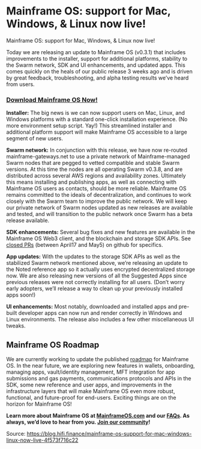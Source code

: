 
# Mainframe OS: support for Mac, Windows, & Linux now live!

Mainframe OS: support for Mac, Windows, & Linux now live!

Today we are releasing an update to Mainframe OS (v0.3.1) that includes improvements to the installer, support for additional platforms, stability to the Swarm network, SDK and UI enhancements, and updated apps. This comes quickly on the heals of our public release 3 weeks ago and is driven by great feedback, troubleshooting, and alpha testing results we’ve heard from users.

### [Download Mainframe OS Now!](https://mainframeos.com/download)

**Installer:** The big news is we can now support users on Mac, Linux, and Windows platforms with a standard one-click installation experience. (No more environment setup script. Yay!) This streamlined installer and additional platform support will make Mainframe OS accessible to a large segment of new users.

**Swarm network:** In conjunction with this release, we have now re-routed mainframe-gateways.net to use a private network of Mainframe-managed Swarm nodes that are pegged to vetted compatible and stable Swarm versions. At this time the nodes are all operating Swarm v0.3.8, and are distributed across several AWS regions and availability zones. Ultimately this means installing and publishing apps, as well as connecting with Mainframe OS users as contacts, should be more reliable. Mainframe OS remains committed to the ideals of decentralization, and continues to work closely with the Swarm team to improve the public network. We will keep our private network of Swarm nodes updated as new releases are available and tested, and will transition to the public network once Swarm has a beta release available.

**SDK enhancements:** Several bug fixes and new features are available in the Mainframe OS Web3 client, and the blockchain and storage SDK APIs. See [closed PRs](https://github.com/MainframeHQ/mainframe-os/pulls?q=is%3Apr+is%3Aclosed) (between April17 and May5) on github for specifics.

**App updates:** With the updates to the storage SDK APIs as well as the stabilized Swarm network mentioned above, we’re releasing an update to the Noted reference app so it actually uses encrypted decentralized storage now. We are also releasing new versions of all the Suggested Apps since previous releases were not correctly installing for all users. (Don’t worry early adopters, we’ll release a way to clean up your previously installed apps soon!)

**UI enhancements:** Most notably, downloaded and installed apps and pre-built developer apps can now run and render correctly in Windows and Linux environments. The release also includes a few other miscellaneous UI tweaks.

## Mainframe OS Roadmap

We are currently working to update the published [roadmap](https://mainframe.com/roadmap/) for Mainframe OS. In the near future, we are exploring new features in wallets, onboarding, managing apps, vault/identity management, MFT integration for app submissions and gas payments, communications protocols and APIs in the SDK, some new reference and user apps, and improvements in the infrastructure layers that will make Mainframe OS even more robust, functional, and future-proof for end-users. Exciting things are on the horizon for Mainframe OS!

**Learn more about Mainframe OS at [MainframeOS.com](https://mainframeos.com/) and our [FAQs](https://docs.mainframe.com/docs/faq). As always, we’d love to hear from you. [Join our community](http://community.mainframe.com)!**


Source: https://blog.hifi.finance/mainframe-os-support-for-mac-windows-linux-now-live-4f573f716c22
